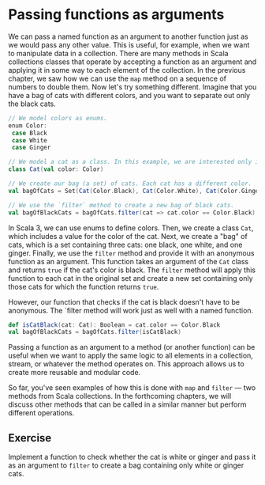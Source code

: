 # Passing functions as arguments

We can pass a named function as an argument to another function just as we would pass any other value. 
This is useful, for example, when we want to manipulate data in a collection. 
There are many methods in Scala collections classes that operate by accepting a function as an argument and applying it in some way to each element of the collection. 
In the previous chapter, we saw how we can use the `map` method on a sequence of numbers to double them. 
Now let's try something different. 
Imagine that you have a bag of cats with different colors, and you want to separate out only the black cats.

```scala
// We model colors as enums.
enum Color:
 case Black
 case White
 case Ginger

// We model a cat as a class. In this example, we are interested only in the color of a cat.
class Cat(val color: Color)

// We create our bag (a set) of cats. Each cat has a different color.
val bagOfCats = Set(Cat(Color.Black), Cat(Color.White), Cat(Color.Ginger))

// We use the `filter` method to create a new bag of black cats.  
val bagOfBlackCats = bagOfCats.filter(cat => cat.color == Color.Black)
```

In Scala 3, we can use enums to define colors. 
Then, we create a class `Cat`, which includes a value for the color of the cat. Next, we create a "bag" of cats, which is a set containing three cats: one black, one white, and one ginger. 
Finally, we use the `filter` method and provide it with an anonymous function as an argument. This function takes an argument of the `Cat` class and returns `true` if the cat's color is black. 
The `filter` method will apply this function to each cat in the original set and create a new set containing only those cats for which the function returns `true`.

However, our function that checks if the cat is black doesn't have to be anonymous. The `filter method will work just as well with a named function.

```scala
def isCatBlack(cat: Cat): Boolean = cat.color == Color.Black
val bagOfBlackCats = bagOfCats.filter(isCatBlack)
```

Passing a function as an argument to a method (or another function) can be useful when we want to apply the same logic to all elements in a collection, stream, or whatever the method operates on. This approach allows us to create more reusable and modular code.

So far, you've seen examples of how this is done with `map` and `filter` — two methods from Scala collections. In the forthcoming chapters, we will discuss other methods that can be called in a similar manner but perform different operations.

## Exercise 

Implement a function to check whether the cat is white or ginger and pass it as an argument to `filter` to create a bag containing only white or ginger cats. 
